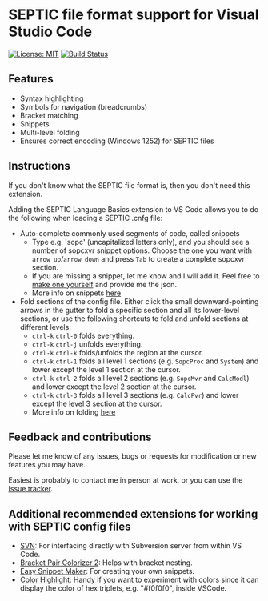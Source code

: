 # SEPTIC file format support for Visual Studio Code

[![License: MIT](https://img.shields.io/badge/License-MIT-yellow.svg)](https://opensource.org/licenses/MIT)
[![Build Status](https://dev.azure.com/EIIDS/vscode-septic/_apis/build/status/equinor.vscode-septic?branchName=master)](https://dev.azure.com/EIIDS/vscode-septic/_build/latest?definitionId=1&branchName=master)

## Features
* Syntax highlighting
* Symbols for navigation (breadcrumbs)
* Bracket matching
* Snippets
* Multi-level folding
* Ensures correct encoding (Windows 1252) for SEPTIC files

## Instructions
If you don't know what the SEPTIC file format is, then you don't need this extension.

Adding the SEPTIC Language Basics extension to VS Code allows you to do the following when loading a SEPTIC .cnfg file:
* Auto-complete commonly used segments of code, called snippets
  * Type e.g. 'sopc' (uncapitalized letters only), and you should see a number of sopcxvr snippet options. Choose the one you want with `arrow up`/`arrow down` and press `Tab` to create a complete sopcxvr section.
  * If you are missing a snippet, let me know and I will add it. Feel free to [make one yourself](https://code.visualstudio.com/docs/editor/userdefinedsnippets#_create-your-own-snippets) and provide me the json.
  * More info on snippets [here](https://code.visualstudio.com/docs/editor/userdefinedsnippets)
* Fold sections of the config file. Either click the small downward-pointing arrows in the gutter to fold a specific section and all its lower-level sections, or use the following shortcuts to fold and unfold sections at different levels:
  * `ctrl-k` `ctrl-0` folds everything.
  * `ctrl-k` `ctrl-j` unfolds everything.
  * `ctrl-k` `ctrl-k` folds/unfolds the region at the cursor.
  * `ctrl-k` `ctrl-1` folds all level 1 sections (e.g. `SopcProc` and `System`) and lower except the level 1 section at the cursor.
  * `ctrl-k` `ctrl-2` folds all level 2 sections (e.g. `SopcMvr` and `CalcModl`) and lower except the level 2 section at the cursor.
  * `ctrl-k` `ctrl-3` folds all level 3 sections (e.g. `CalcPvr`) and lower except the level 3 section at the cursor.
  * More info on folding [here](https://code.visualstudio.com/docs/editor/codebasics#_folding)

## Feedback and contributions
Please let me know of any issues, bugs or requests for modification or new features you may have. 

Easiest is probably to contact me in person at work, or you can use the [Issue tracker](https://github.com/equinor/vscode-septic/issues).

## Additional recommended extensions for working with SEPTIC config files
* [SVN][svn]: For interfacing directly with Subversion server from within VS Code.
* [Bracket Pair Colorizer 2][bracket-pair-colorizer-2]: Helps with bracket nesting.
* [Easy Snippet Maker][easy-snippet-maker]: For creating your own snippets.
* [Color Highlight][color-highlight]: Handy if you want to experiment with colors since it can display the color of hex triplets, e.g. "#f0f0f0", inside VSCode.

[svn]: https://marketplace.visualstudio.com/items?itemName=johnstoncode.svn-scm
[bracket-pair-colorizer-2]: https://marketplace.visualstudio.com/items?itemName=CoenraadS.bracket-pair-colorizer-2
[easy-snippet-maker]: https://marketplace.visualstudio.com/items?itemName=tariky.easy-snippet-maker
[color-highlight]: https://marketplace.visualstudio.com/items?itemName=naumovs.color-highlight
